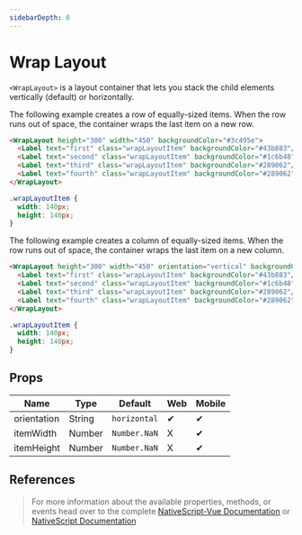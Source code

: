 ```yaml
---
sidebarDepth: 0
---
```


# Wrap Layout

`<WrapLayout>` is a layout container that lets you stack the child elements vertically (default) or horizontally.

The following example creates a row of equally-sized items. When the row runs out of space, the container wraps the last item on a new row.

<DocExampleBox codeBox="https://codesandbox.io/s/xmj262j64">

```html
<WrapLayout height="300" width="450" backgroundColor="#3c495e">
  <Label text="first" class="wrapLayoutItem" backgroundColor="#43b883"/>
  <Label text="second" class="wrapLayoutItem" backgroundColor="#1c6b48"/>
  <Label text="third" class="wrapLayoutItem" backgroundColor="#289062"/>
  <Label text="fourth" class="wrapLayoutItem" backgroundColor="#289062"/>
</WrapLayout>
```

```scss
.wrapLayoutItem {
  width: 140px;
  height: 140px;
}
```

<WrapLayoutDoc />
</DocExampleBox>

The following example creates a column of equally-sized items. When the row runs out of space, the container wraps the last item on a new column.

<DocExampleBox codeBox="https://codesandbox.io/s/xmj262j64">

```html
<WrapLayout height="300" width="450" orientation="vertical" backgroundColor="#3c495e">
  <Label text="first" class="wrapLayoutItem" backgroundColor="#43b883"/>
  <Label text="second" class="wrapLayoutItem" backgroundColor="#1c6b48"/>
  <Label text="third" class="wrapLayoutItem" backgroundColor="#289062"/>
  <Label text="fourth" class="wrapLayoutItem" backgroundColor="#289062"/>
</WrapLayout>
```

```scss
.wrapLayoutItem {
  width: 140px;
  height: 140px;
}
```

<WrapLayoutEqualColumnDoc />
</DocExampleBox>

## Props

| Name        | Type   | Default      | Web | Mobile |
| ----------- | ------ | ------------ | --- | ------ |
| orientation | String | `horizontal` | ✔   | ✔      |
| itemWidth   | Number | `Number.NaN` | X   | ✔      |
| itemHeight  | Number | `Number.NaN` | X   | ✔      |

## References

> For more information about the available properties, methods, or events head over to the complete [NativeScript-Vue Documentation](https://nativescript-vue.org/en/docs/elements/layouts/wrap-layout/)
> or [NativeScript Documentation](https://docs.nativescript.org/api-reference/modules/_ui_layouts_wrap_layout_)
